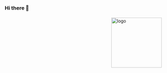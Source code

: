 ### Hi there 👋


<img src="https://github-readme-stats.vercel.app/api?username=singleBuck&show_icons=true" alt="logo" height="160" align="right" style="margin: 5px; margin-bottom: 20px;" />

<!--
**singleBuck/singleBuck** is a ✨ _special_ ✨ repository because its `README.md` (this file) appears on your GitHub profile.

Here are some ideas to get you started:

- 🔭 I’m currently working on ...
- 🌱 I’m currently learning ...
- 👯 I’m looking to collaborate on ...
- 🤔 I’m looking for help with ...
- 💬 Ask me about ...
- 📫 How to reach me: ...
- 😄 Pronouns: ...
- ⚡ Fun fact: ...
-->
